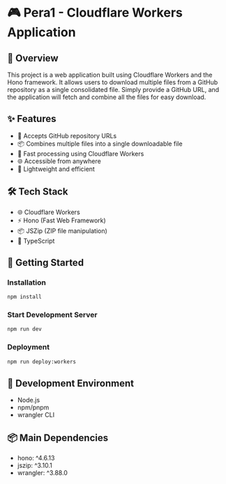 # 🎮 Pera1 - Cloudflare Workers Application

## 📝 Overview
This project is a web application built using Cloudflare Workers and the Hono framework. It allows users to download multiple files from a GitHub repository as a single consolidated file. Simply provide a GitHub URL, and the application will fetch and combine all the files for easy download.

## ✨ Features
- 🔗 Accepts GitHub repository URLs
- 📦 Combines multiple files into a single downloadable file
- 🚀 Fast processing using Cloudflare Workers
- 🌐 Accessible from anywhere
- 💨 Lightweight and efficient

## 🛠️ Tech Stack
- 🌐 Cloudflare Workers
- ⚡ Hono (Fast Web Framework)
- 📦 JSZip (ZIP file manipulation)
- 🔧 TypeScript

## 🚀 Getting Started

### Installation
```bash
npm install
```

### Start Development Server
```bash
npm run dev
```

### Deployment
```bash
npm run deploy:workers
```

## 🔧 Development Environment
- Node.js
- npm/pnpm
- wrangler CLI

## 📦 Main Dependencies
- hono: ^4.6.13
- jszip: ^3.10.1
- wrangler: ^3.88.0
```
